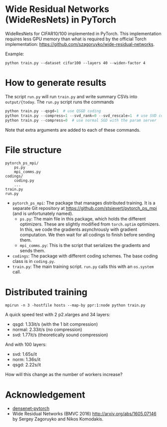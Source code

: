 # Wide Residual Networks (WideResNets) in PyTorch
WideResNets for CIFAR10/100 implemented in PyTorch. This implementation requires less GPU memory than what is required by the official Torch implementation: https://github.com/szagoruyko/wide-residual-networks.

Example:
```
python train.py --dataset cifar100 --layers 40 --widen-factor 4
```

# How to generate results

The script `run.py` will run `train.py` and write summary CSVs into
`output/{today`. The `run.py` script runs the commands

``` python
python train.py --qsgd=1  # use QSGD coding
python train.py --compress=1 --svd_rank=0 --svd_rescale=1  # use SVD coding
python train.py --compress=0  # use normal SGD with the param server
```

Note that extra arguments are added to each of these commands.

# File structure
```
pytorch_ps_mpi/
    ps.py
    mpi_comms.py
codings/
    coding.py
    ...
train.py
run.py
```

* `pytorch_ps_mpi`: The package that manages distributed training. It is a
  separate Git repository at https://github.com/stsievert/pytorch_ps_mpi (and
  is unfortunately named).
  * `ps.py`: The main file in this package, which holds the different
    optimizers. These are slightly modified from `torch.optim` optimizers. In
    this, we code the gradients asynchrously with gradient computation. We then
    wait for all codings to finish before sending them.
  * `mpi_comms.py`: This is the script that serializes the gradients and sends
    them.
* `codings`: The package with different coding schemes. The base coding class
  is in `coding.py`.
* `train.py`: The main training script. `run.py` calls this with an `os.system`
  call.


# Distributed training
``` shell
mpirun -n 3 -hostfile hosts --map-by ppr:1:node python train.py
```

A quick speed test with 2 p2.xlarges and 34 layers:

* qsgd: 1.33it/s (with the 1 bit compression)
* normal: 2.33it/s (no compression)
* svd: 1.77it/s (theoretically sound compression)

And with 100 layers:

* svd: 1.65s/it
* norm: 1.36s/it
* qsgd: 2.22s/it

How will this change as the number of workers increase?

# Acknowledgement
- [densenet-pytorch](https://github.com/andreasveit/densenet-pytorch)
- Wide Residual Networks (BMVC 2016) http://arxiv.org/abs/1605.07146 by Sergey Zagoruyko and Nikos Komodakis.
